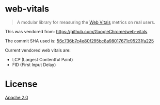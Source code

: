 # web-vitals

> A modular library for measuring the [Web Vitals](https://web.dev/vitals/) metrics on real users.

This was vendored from: https://github.com/GoogleChrome/web-vitals

The commit SHA used is:
[56c736b7c4e80f295bc8a98017671c95231fa225](https://github.com/GoogleChrome/web-vitals/tree/56c736b7c4e80f295bc8a98017671c95231fa225)

Current vendored web vitals are:

- LCP (Largest Contentful Paint)
- FID (First Input Delay)

# License

[Apache 2.0](https://github.com/GoogleChrome/web-vitals/blob/master/LICENSE)
